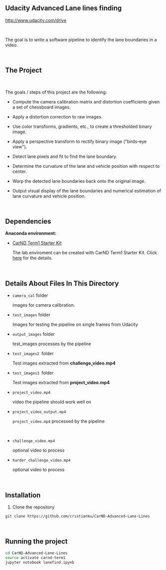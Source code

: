 Udacity Advanced Lane lines finding
-----------------------------------

<http://www.udacity.com/drive>

 

The goal is to write a software pipeline to identify the lane boundaries in a
video.

 

The Project
-----------

 

The goals / steps of this project are the following:

-   Compute the camera calibration matrix and distortion coefficients given a
    set of chessboard images.

-   Apply a distortion correction to raw images.

-   Use color transforms, gradients, etc., to create a thresholded binary image.

-   Apply a perspective transform to rectify binary image ("birds-eye view").

-   Detect lane pixels and fit to find the lane boundary.

-   Determine the curvature of the lane and vehicle position with respect to
    center.

-   Warp the detected lane boundaries back onto the original image.

-   Output visual display of the lane boundaries and numerical estimation of
    lane curvature and vehicle position.

 

Dependencies
------------

**Anaconda environment:**

-   [CarND Term1 Starter
    Kit](https://github.com/udacity/CarND-Term1-Starter-Kit)

    The lab enviroment can be created with CarND Term1 Starter Kit. Click
    [here](https://github.com/udacity/CarND-Term1-Starter-Kit/blob/master/README.md)
    for the details.

 

Details About Files In This Directory
-------------------------------------

-   `camera_cal` folder

    images for camera calibration.

-   `test_images` folder

    Images for testing the pipeline on single frames from Udacity

-   `output_images` folder

    test_images processes by the pipeline

-   `test_images2 `folder` `

    Test images extracted from **challenge_video.mp4**

-   `test_images3 `folder

    Test images extracted from **project_video.mp4**

-   `project_video.mp4`

    video the pipeline should work well on

-   `project_video_output.mp4`

    `project_video.mp4` processed by the pipeline

 

-   `challenge_video.mp4`

    optional video to process

-   `harder_challenge_video.mp4`

    optional video to process

     

Installation
------------

1.  Clone the repository

~~~~~~~~~~~~~~~~~~~~~~~~~~~~~~~~~~~~~~~~~~~~~~~~~~~~~~~~~~~~~~~~~~~~~~~~~~~~~ sh
git clone https://github.com/cristianku/CarND-Advanced-Lane-Lines
~~~~~~~~~~~~~~~~~~~~~~~~~~~~~~~~~~~~~~~~~~~~~~~~~~~~~~~~~~~~~~~~~~~~~~~~~~~~~~~~

 

Running the project
-------------------

~~~~~~~~~~~~~~~~~~~~~~~~~~~~~~~~~~~~~~~~~~~~~~~~~~~~~~~~~~~~~~~~~~~~~~~~~~~~~ sh
cd CarND-Advanced-Lane-Lines
source activate carnd-term1
jupyter notebook lanefind.ipynb
~~~~~~~~~~~~~~~~~~~~~~~~~~~~~~~~~~~~~~~~~~~~~~~~~~~~~~~~~~~~~~~~~~~~~~~~~~~~~~~~

 
-
